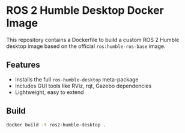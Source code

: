 # ROS 2 Humble Desktop Docker Image

This repository contains a Dockerfile to build a custom ROS 2 Humble desktop image based on the official `ros:humble-ros-base` image.

## Features

- Installs the full `ros-humble-desktop` meta-package
- Includes GUI tools like RViz, rqt, Gazebo dependencies
- Lightweight, easy to extend

## Build

```bash
docker build -t ros2-humble-desktop .
